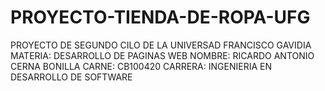 # PROYECTO-TIENDA-DE-ROPA-UFG
PROYECTO DE SEGUNDO CILO DE LA UNIVERSAD FRANCISCO GAVIDIA
MATERIA: DESARROLLO DE PAGINAS WEB 
NOMBRE: RICARDO ANTONIO CERNA BONILLA
CARNE: CB100420
CARRERA: INGENIERIA EN DESARROLLO DE SOFTWARE 
